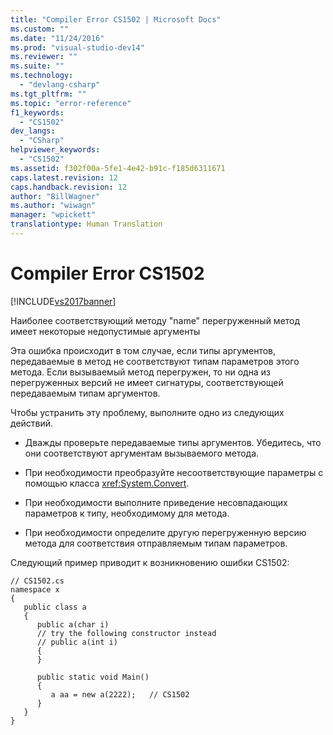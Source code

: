 ```yaml
---
title: "Compiler Error CS1502 | Microsoft Docs"
ms.custom: ""
ms.date: "11/24/2016"
ms.prod: "visual-studio-dev14"
ms.reviewer: ""
ms.suite: ""
ms.technology: 
  - "devlang-csharp"
ms.tgt_pltfrm: ""
ms.topic: "error-reference"
f1_keywords: 
  - "CS1502"
dev_langs: 
  - "CSharp"
helpviewer_keywords: 
  - "CS1502"
ms.assetid: f302f00a-5fe1-4e42-b91c-f185d6311671
caps.latest.revision: 12
caps.handback.revision: 12
author: "BillWagner"
ms.author: "wiwagn"
manager: "wpickett"
translationtype: Human Translation
---
```

# Compiler Error CS1502
[!INCLUDE[vs2017banner](../../../csharp/includes/vs2017banner.md)]

Наиболее соответствующий методу "name" перегруженный метод имеет некоторые недопустимые аргументы  
  
 Эта ошибка происходит в том случае, если типы аргументов, передаваемые в метод не соответствуют типам параметров этого метода.  Если вызываемый метод перегружен, то ни одна из перегруженных версий не имеет сигнатуры, соответствующей передаваемым типам аргументов.  
  
 Чтобы устранить эту проблему, выполните одно из следующих действий.  
  
-   Дважды проверьте передаваемые типы аргументов.  Убедитесь, что они соответствуют аргументам вызываемого метода.  
  
-   При необходимости преобразуйте несоответствующие параметры с помощью класса <xref:System.Convert>.  
  
-   При необходимости выполните приведение несовпадающих параметров к типу, необходимому для метода.  
  
-   При необходимости определите другую перегруженную версию метода для соответствия отправляемым типам параметров.  
  
 Следующий пример приводит к возникновению ошибки CS1502:  
  
```  
// CS1502.cs  
namespace x  
{  
   public class a  
   {  
      public a(char i)  
      // try the following constructor instead  
      // public a(int i)  
      {  
      }  
  
      public static void Main()  
      {  
         a aa = new a(2222);   // CS1502  
      }  
   }  
}  
```